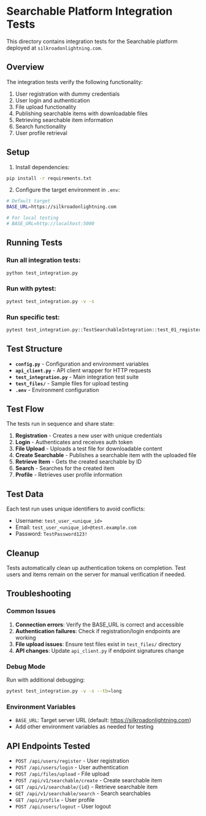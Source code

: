# Searchable Platform Integration Tests

This directory contains integration tests for the Searchable platform deployed at `silkroadonlightning.com`.

## Overview

The integration tests verify the following functionality:
1. User registration with dummy credentials
2. User login and authentication
3. File upload functionality
4. Publishing searchable items with downloadable files
5. Retrieving searchable item information
6. Search functionality
7. User profile retrieval

## Setup

1. Install dependencies:
```bash
pip install -r requirements.txt
```

2. Configure the target environment in `.env`:
```bash
# Default target
BASE_URL=https://silkroadonlightning.com

# For local testing
# BASE_URL=http://localhost:5000
```

## Running Tests

### Run all integration tests:
```bash
python test_integration.py
```

### Run with pytest:
```bash
pytest test_integration.py -v -s
```

### Run specific test:
```bash
pytest test_integration.py::TestSearchableIntegration::test_01_register_user -v -s
```

## Test Structure

- **`config.py`** - Configuration and environment variables
- **`api_client.py`** - API client wrapper for HTTP requests
- **`test_integration.py`** - Main integration test suite
- **`test_files/`** - Sample files for upload testing
- **`.env`** - Environment configuration

## Test Flow

The tests run in sequence and share state:

1. **Registration** - Creates a new user with unique credentials
2. **Login** - Authenticates and receives auth token
3. **File Upload** - Uploads a test file for downloadable content
4. **Create Searchable** - Publishes a searchable item with the uploaded file
5. **Retrieve Item** - Gets the created searchable by ID
6. **Search** - Searches for the created item
7. **Profile** - Retrieves user profile information

## Test Data

Each test run uses unique identifiers to avoid conflicts:
- Username: `test_user_<unique_id>`
- Email: `test_user_<unique_id>@test.example.com`
- Password: `TestPassword123!`

## Cleanup

Tests automatically clean up authentication tokens on completion. Test users and items remain on the server for manual verification if needed.

## Troubleshooting

### Common Issues

1. **Connection errors**: Verify the BASE_URL is correct and accessible
2. **Authentication failures**: Check if registration/login endpoints are working
3. **File upload issues**: Ensure test files exist in `test_files/` directory
4. **API changes**: Update `api_client.py` if endpoint signatures change

### Debug Mode

Run with additional debugging:
```bash
pytest test_integration.py -v -s --tb=long
```

### Environment Variables

- `BASE_URL`: Target server URL (default: https://silkroadonlightning.com)
- Add other environment variables as needed for testing

## API Endpoints Tested

- `POST /api/users/register` - User registration
- `POST /api/users/login` - User authentication
- `POST /api/files/upload` - File upload
- `POST /api/v1/searchable/create` - Create searchable item
- `GET /api/v1/searchable/{id}` - Retrieve searchable item
- `GET /api/v1/searchable/search` - Search searchables
- `GET /api/profile` - User profile
- `POST /api/users/logout` - User logout